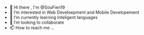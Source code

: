 - 👋 Hi there , I'm  @SouFien19
- 👀 I’m interested in Web Develoepment and Mobile Developement
- 🌱 I’m currently learning Inteligent languages
- 💞️ I’m looking to collaborate
- 📫 How to reach me ...

<!---
SouFien19/SouFien19 is a ✨ special ✨ repository because its `README.md` (this file) appears on your GitHub profile.
You can click the Preview link to take a look at your changes.
--->
